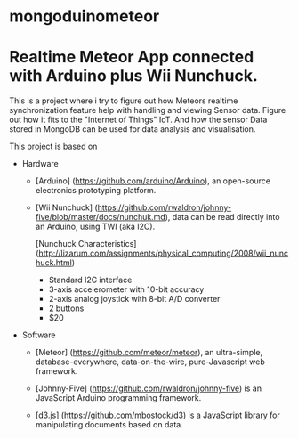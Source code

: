 mongoduinometeor
================

# Realtime Meteor App connected with Arduino plus Wii Nunchuck.

This is a project where i try to figure out how Meteors realtime synchronization feature help with handling and viewing Sensor data. Figure out how it fits to the "Internet of Things" IoT. And how the sensor Data stored in MongoDB can be used for data analysis and visualisation.

This project is based on 

- Hardware
    - [Arduino] (https://github.com/arduino/Arduino), an open-source electronics prototyping platform.
    - [Wii Nunchuck] (https://github.com/rwaldron/johnny-five/blob/master/docs/nunchuk.md), data can be read directly into an Arduino, using TWI (aka I2C).
    
      [Nunchuck Characteristics] (http://lizarum.com/assignments/physical_computing/2008/wii_nunchuck.html)
     
        -    Standard I2C interface
        -    3-axis accelerometer with 10-bit accuracy
        -    2-axis analog joystick with 8-bit A/D converter
        -    2 buttons
        -    $20


- Software
    - [Meteor] (https://github.com/meteor/meteor), an ultra-simple, database-everywhere, data-on-the-wire, pure-Javascript web framework. 

    - [Johnny-Five] (https://github.com/rwaldron/johnny-five) is an JavaScript Arduino programming framework.

    - [d3.js] (https://github.com/mbostock/d3) is a JavaScript library for manipulating documents based on data.


